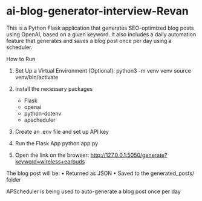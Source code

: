 # ai-blog-generator-interview-Revan

This is a Python Flask application that generates SEO-optimized blog posts using OpenAI, based on a given keyword. It also includes a daily automation feature that generates and saves a blog post once per day using a scheduler.

How to Run

1. Set Up a Virtual Environment (Optional):
    python3 -m venv venv
    source venv/bin/activate

2. Install the necessary packages
    - Flask
    - openai
    - python-dotenv
    - apscheduler

3. Create an .env file and set up API key

4. Run the Flask App
    python app.py

5. Open the link on the browser: http://127.0.0.1:5050/generate?keyword=wireless+earbuds

The blog post will be:
	•	Returned as JSON
	•	Saved to the generated_posts/ folder

APScheduler is being used to auto-generate a blog post once per day

